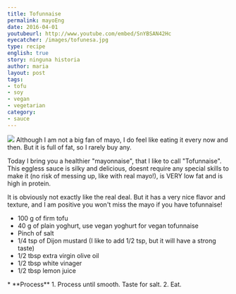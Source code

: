 ```yaml
---
title: Tofunnaise
permalink: mayoEng
date: 2016-04-01
youtubeurl: http://www.youtube.com/embed/SnYBSAN42Hc
eyecatcher: /images/tofunesa.jpg
type: recipe
english: true
story: ninguna historia
author: maria
layout: post
tags: 
- tofu
- soy
- vegan
- vegetarian
category: 
- sauce
---
```

<img src="https://farm1.staticflickr.com/708/31583118171_f180f6a4f0_o_d.jpg" />
Although I am not a big fan of mayo, I do feel like eating it every now and then. But it is full of fat, so I rarely buy any. 

Today I bring you a healthier "mayonnaise", that I like to call "Tofunnaise". This eggless sauce is silky and delicious, doesnt require any special skills to make it (no risk of messing up, like with real mayo!), is VERY low fat and is high in protein. 

It is obviously not exactly like the real deal. But it has a very nice flavor and texture, and I am positive you won't miss the mayo if you have tofunnaise!

<ul>
  <li>100 g of firm tofu</li>
  <li>40 g of plain yoghurt, use vegan yoghurt for vegan tofunnaise</li>
  <li>Pinch of salt</li>
  <li>1/4 tsp of Dijon mustard (I  like to add 1/2 tsp, but it will have a strong taste)</li>
  <li>1/2 tbsp extra virgin olive oil</li>
  <li>1/2 tbsp white vinager</li>
  <li>1/2 tbsp lemon juice</li>
</ul>
* **Process**
  1. Process until smooth. Taste for salt.
  2. Eat.
